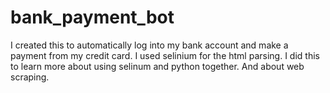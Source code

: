 # bank_payment_bot
I created this to automatically log into my bank account and make a payment from my credit card. I used selinium for the html parsing. 
I did this to learn more about using selinum and python together. And about web scraping.